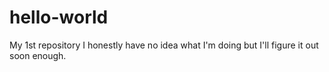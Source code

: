 # hello-world
My 1st repository
I honestly have no idea what I'm doing but I'll figure it out soon enough.
